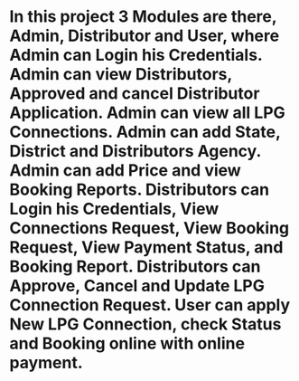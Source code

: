 # In this project 3 Modules are there, Admin, Distributor and User, where Admin can Login his Credentials. Admin can view Distributors, Approved and cancel Distributor Application. Admin can view all LPG Connections. Admin can add State, District and Distributors Agency. Admin can add Price and view Booking Reports. Distributors can Login his Credentials, View Connections Request, View Booking Request, View Payment Status, and Booking Report. Distributors can Approve, Cancel and Update LPG Connection Request. User can apply New LPG Connection, check Status and Booking online with online payment.
